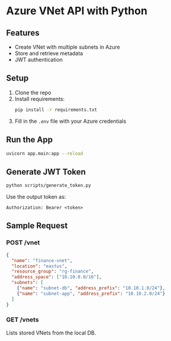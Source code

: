 # Azure VNet API with Python

## Features
- Create VNet with multiple subnets in Azure
- Store and retrieve metadata
- JWT authentication

## Setup

1. Clone the repo
2. Install requirements:  
   ```bash
   pip install -r requirements.txt
   ```
3. Fill in the `.env` file with your Azure credentials

## Run the App
```bash
uvicorn app.main:app --reload
```

## Generate JWT Token
```bash
python scripts/generate_token.py
```

Use the output token as:
```
Authorization: Bearer <token>
```

## Sample Request

### POST /vnet

```json
{
  "name": "finance-vnet",
  "location": "eastus",
  "resource_group": "rg-finance",
  "address_space": ["10.10.0.0/16"],
  "subnets": [
    {"name": "subnet-db", "address_prefix": "10.10.1.0/24"},
    {"name": "subnet-app", "address_prefix": "10.10.2.0/24"}
  ]
}
```

### GET /vnets

Lists stored VNets from the local DB.
